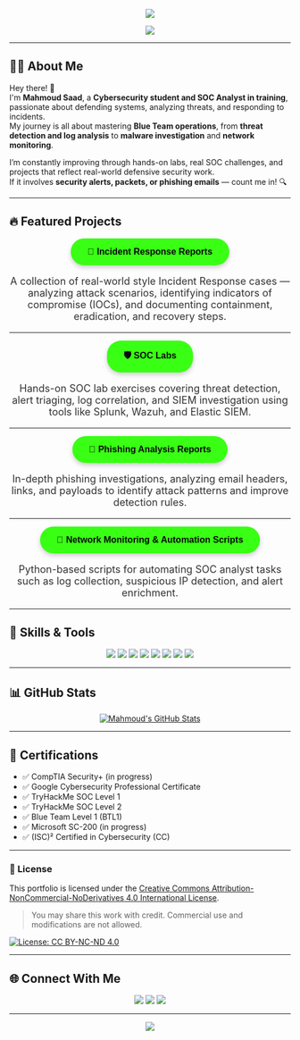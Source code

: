 <!-- Header Banner -->
<p align="center">
  <img src="https://capsule-render.vercel.app/api?type=waving&color=39ff14&height=200&section=header&text=Mahmoud%20Saad&fontSize=40&fontColor=ffffff" />
</p>

<!-- Typing intro -->
<p align="center">
  <img src="https://readme-typing-svg.herokuapp.com?font=Fira+Code&weight=700&size=22&pause=1000&color=39FF14&center=true&vCenter=true&width=435&lines=Cybersecurity+Enthusiast;SOC+Analyst+in+Progress;Incident+Response+%7C+Threat+Detection;Hands-on+Learner+%7C+Blue+Team+Focus" />
</p>

---

## 👨‍💻 About Me

Hey there! 👋  
I'm **Mahmoud Saad**, a **Cybersecurity student and SOC Analyst in training**, passionate about defending systems, analyzing threats, and responding to incidents.  
My journey is all about mastering **Blue Team operations**, from **threat detection and log analysis** to **malware investigation** and **network monitoring**.  

I’m constantly improving through hands-on labs, real SOC challenges, and projects that reflect real-world defensive security work.  
If it involves **security alerts, packets, or phishing emails** — count me in! 🔍

---

## 🔥 Featured Projects

<p align="center">
  <a href="https://github.com/yourusername/Portfolio/tree/main/Incident%20Response%20Reports" 
     style="background-color: #39ff14; color: #0a0a0a; padding: 15px 30px; border-radius: 25px; text-decoration: none; font-weight: bold; display: inline-block; text-align: center; box-shadow: 0 4px 8px rgba(0, 0, 0, 0.2); transition: transform 0.2s ease; font-size: 16px; font-family: 'Arial', sans-serif;">
    🚨 Incident Response Reports
  </a>
</p>

<p align="center" style="font-size: 18px; color: #333;">
  A collection of real-world style Incident Response cases — analyzing attack scenarios, identifying indicators of compromise (IOCs), and documenting containment, eradication, and recovery steps.
</p>

---

<p align="center">
  <a href="https://github.com/yourusername/Portfolio/tree/main/SOC%20Labs" 
     style="background-color: #39ff14; color: #0a0a0a; padding: 15px 30px; border-radius: 25px; text-decoration: none; font-weight: bold; display: inline-block; text-align: center; box-shadow: 0 4px 8px rgba(0, 0, 0, 0.2); transition: transform 0.2s ease; font-size: 16px; font-family: 'Arial', sans-serif;">
    🛡️ SOC Labs
  </a>
</p>

<p align="center" style="font-size: 18px; color: #333;">
  Hands-on SOC lab exercises covering threat detection, alert triaging, log correlation, and SIEM investigation using tools like Splunk, Wazuh, and Elastic SIEM.
</p>

---

<p align="center">
  <a href="https://github.com/yourusername/Portfolio/tree/main/Phishing%20Analysis" 
     style="background-color: #39ff14; color: #0a0a0a; padding: 15px 30px; border-radius: 25px; text-decoration: none; font-weight: bold; display: inline-block; text-align: center; box-shadow: 0 4px 8px rgba(0, 0, 0, 0.2); transition: transform 0.2s ease; font-size: 16px; font-family: 'Arial', sans-serif;">
    🎣 Phishing Analysis Reports
  </a>
</p>

<p align="center" style="font-size: 18px; color: #333;">
  In-depth phishing investigations, analyzing email headers, links, and payloads to identify attack patterns and improve detection rules.
</p>

---

<p align="center">
  <a href="https://github.com/yourusername/Portfolio/tree/main/Network%20Monitoring%20Scripts" 
     style="background-color: #39ff14; color: #0a0a0a; padding: 15px 30px; border-radius: 25px; text-decoration: none; font-weight: bold; display: inline-block; text-align: center; box-shadow: 0 4px 8px rgba(0, 0, 0, 0.2); transition: transform 0.2s ease; font-size: 16px; font-family: 'Arial', sans-serif;">
    📡 Network Monitoring & Automation Scripts
  </a>
</p>

<p align="center" style="font-size: 18px; color: #333;">
  Python-based scripts for automating SOC analyst tasks such as log collection, suspicious IP detection, and alert enrichment.
</p>

---

## 🧠 Skills & Tools

<p align="center">
  <img src="https://img.shields.io/badge/Splunk-000?style=for-the-badge&logo=splunk&logoColor=white"/>
  <img src="https://img.shields.io/badge/Wazuh-005571?style=for-the-badge&logo=wazuh&logoColor=white"/>
  <img src="https://img.shields.io/badge/Elastic%20SIEM-005571?style=for-the-badge&logo=elastic&logoColor=white"/>
  <img src="https://img.shields.io/badge/Wireshark-1679A7?style=for-the-badge&logo=wireshark&logoColor=white"/>
  <img src="https://img.shields.io/badge/TryHackMe-212c42?style=for-the-badge&logo=tryhackme&logoColor=white"/>
  <img src="https://img.shields.io/badge/Linux-000000?style=for-the-badge&logo=linux&logoColor=white"/>
  <img src="https://img.shields.io/badge/Python-FFD43B?style=for-the-badge&logo=python&logoColor=black"/>
  <img src="https://img.shields.io/badge/ChatGPT-000000?style=for-the-badge&logo=openai&logoColor=39ff14"/>
</p>

---

## 📊 GitHub Stats

<p align="center">
  <a href="https://github.com/MahmoudSaad10" target="_blank">
    <img src="https://github-readme-stats.vercel.app/api?username=MahmoudSaad10&show_icons=true&theme=radical" alt="Mahmoud's GitHub Stats">
  </a>
</p>

---

## 🧾 Certifications

- ✅ CompTIA Security+ (in progress)
- ✅ Google Cybersecurity Professional Certificate
- ✅ TryHackMe SOC Level 1
- ✅ TryHackMe SOC Level 2
- ✅ Blue Team Level 1 (BTL1)
- ✅ Microsoft SC-200 (in progress)
- ✅ (ISC)² Certified in Cybersecurity (CC)

---

### 📜 License

This portfolio is licensed under the [Creative Commons Attribution-NonCommercial-NoDerivatives 4.0 International License](https://creativecommons.org/licenses/by-nc-nd/4.0/).

> You may share this work with credit. Commercial use and modifications are not allowed.

[![License: CC BY-NC-ND 4.0](https://img.shields.io/badge/License-CC%20BY--NC--ND%204.0-lightgrey.svg)](https://creativecommons.org/licenses/by-nc-nd/4.0/)

---

## 🌐 Connect With Me

<p align="center">
  <a href="https://www.linkedin.com/in/mahmoudsaad10/"><img src="https://img.shields.io/badge/LinkedIn-%230077B5.svg?&style=for-the-badge&logo=linkedin&logoColor=white" /></a>
  <a href="mailto:mahmoudsaad10@gmail.com"><img src="https://img.shields.io/badge/Gmail-D14836?style=for-the-badge&logo=gmail&logoColor=white" /></a>
  <a href="https://tryhackme.com/p/mahmoudsaad"><img src="https://img.shields.io/badge/TryHackMe-000000?style=for-the-badge&logo=tryhackme&logoColor=white" /></a>
</p>

---

<p align="center">
  <img src="https://capsule-render.vercel.app/api?section=footer&type=waving&color=39ff14&height=120"/>
</p>

